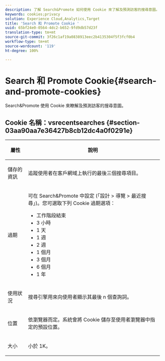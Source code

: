 ```yaml
---
description: 了解 Search&Promote 如何使用 Cookie 來了解及預測訪客的搜尋意圖。
keywords: cookies;privacy
solution: Experience Cloud,Analytics,Target
title: 'Search 和 Promote Cookie '
uuid: 65bf24e0-0564-4dc2-b652-9fd9db57d23f
translation-type: tm+mt
source-git-commit: 3f26c1af19a0838913eec2b4135304f5f3fcf0b4
workflow-type: tm+mt
source-wordcount: '119'
ht-degree: 100%

---
```



# Search 和 Promote Cookie{#search-and-promote-cookies}

Search&amp;Promote 使用 Cookie 來瞭解及預測訪客的搜尋意圖。

## Cookie 名稱：vsrecentsearches {#section-03aa90aa7e36427b8cb12dc4a0f0291e}

<table id="table_34AA90F2FFB84500A77D8F4C5008D453"> 
 <thead> 
  <tr> 
   <th colname="col1" class="entry"> <p>屬性 </p> </th> 
   <th colname="col2" class="entry"> <p>說明 </p> </th> 
  </tr> 
 </thead>
 <tbody> 
  <tr> 
   <td colname="col1"> <p>儲存的資訊 </p> </td> 
   <td colname="col2"> <p> 追蹤使用者在客戶網域上執行的最後三個搜尋項目。 </p> </td> 
  </tr> 
  <tr> 
   <td colname="col1"> <p> 過期 </p> </td> 
   <td colname="col2"> <p>可在 Search&amp;Promote 中設定 (<span class="uicontrol">「設計</span> &gt; <span class="uicontrol">導覽</span> &gt; <span class="uicontrol">最近搜尋」</span>)。您可選取下列 Cookie 過期選項： </p> <p> 
     <ul id="ul_28F564A6337D497699D5247F755981B8"> 
      <li id="li_6478BB5AF82341F787F92D03E277DBBB">工作階段結束 </li> 
      <li id="li_AF88B165365D4A63A82CB6ADD4542D66"> 3 小時 </li> 
      <li id="li_339475FBAB2248348B54073A2386819D">1 天 </li> 
      <li id="li_F30E6EF7A7FF467DB995D86AD0DF623B">1 週 </li> 
      <li id="li_77E18CF7EF8E4B24BAC5440D2B87844B">2 週 </li> 
      <li id="li_E8A5FF4C97F64BB087422B16AD1F61DB">1 個月 </li> 
      <li id="li_C170092F7E5649FE876925B58E6C8580">3 個月 </li> 
      <li id="li_08BD465A900A48BDA1283263047A33FD">6 個月 </li> 
      <li id="li_85FEDE0283F7426B9AF49C72B5089257">1 年 </li> 
     </ul> </p> </td> 
  </tr> 
  <tr> 
   <td colname="col1"> <p> 使用狀況 </p> </td> 
   <td colname="col2"> <p>搜尋引擎用來向使用者顯示其最後 n 個查詢詞。 </p> </td> 
  </tr> 
  <tr> 
   <td colname="col1"> <p> 位置 </p> </td> 
   <td colname="col2"> <p>依瀏覽器而定。系統會將 Cookie 儲存至使用者瀏覽器中指定的預設位置。 </p> </td> 
  </tr> 
  <tr> 
   <td colname="col1"> <p> 大小 </p> </td> 
   <td colname="col2"> <p>小於 1K。 </p> </td> 
  </tr> 
 </tbody> 
</table>

